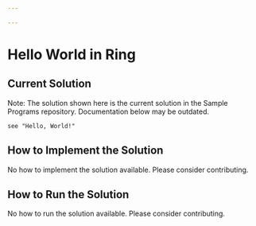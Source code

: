 ```yaml
---

---
```


# Hello World in Ring

## Current Solution

Note: The solution shown here is the current solution in the Sample Programs repository. Documentation below may be outdated.

```Ring
see "Hello, World!"

```

## How to Implement the Solution

No how to implement the solution available. Please consider contributing.

## How to Run the Solution

No how to run the solution available. Please consider contributing.